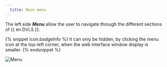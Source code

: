 ```yaml
---
  title: Main menu
---
```

The left side ***Menu*** allow the user to navigate through the different sections of {{ en.DVLS }}.  

{% snippet icon.badgeInfo %} 
It can only be hidden, by clicking the menu icon at the top-left corner, when the web interface window display is smaller. 
{% endsnippet %}

![Menu](https://webdevolutions.azureedge.net/docs/en/server/ServerOp8015.png)
 


